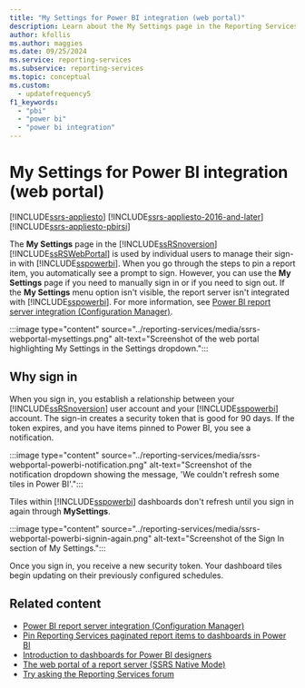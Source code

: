 ```yaml
---
title: "My Settings for Power BI integration (web portal)"
description: Learn about the My Settings page in the Reporting Services web portal and how individual users can manage their sign-in with Power BI.
author: kfollis
ms.author: maggies
ms.date: 09/25/2024
ms.service: reporting-services
ms.subservice: reporting-services
ms.topic: conceptual
ms.custom:
  - updatefrequency5
f1_keywords:
  - "pbi"
  - "power bi"
  - "power bi integration"
---
```


# My Settings for Power BI integration (web portal)

[!INCLUDE[ssrs-appliesto](../includes/ssrs-appliesto.md)] [!INCLUDE[ssrs-appliesto-2016-and-later](../includes/ssrs-appliesto-2016-and-later.md)] [!INCLUDE[ssrs-appliesto-pbirsi](../includes/ssrs-appliesto-pbirs.md)]

The **My Settings** page in the [!INCLUDE[ssRSnoversion](../includes/ssrsnoversion-md.md)] [!INCLUDE[ssRSWebPortal](../includes/ssrswebportal.md)] is used by individual users to manage their sign-in with [!INCLUDE[sspowerbi](../includes/sspowerbi-md.md)]. When you go through the steps to pin a report item, you automatically see a prompt to sign.  However,  you can use the **My Settings** page if you need to manually sign in or if you need to sign out.  If the **My Settings** menu option isn't visible, the report server isn't integrated with [!INCLUDE[sspowerbi](../includes/sspowerbi-md.md)].  For more information, see [Power BI report server integration &#40;Configuration Manager&#41;](../reporting-services/install-windows/power-bi-report-server-integration-configuration-manager.md).  

:::image type="content" source="../reporting-services/media/ssrs-webportal-mysettings.png" alt-text="Screenshot of the web portal highlighting My Settings in the Settings dropdown.":::
  
## Why sign in

 When you sign in, you establish a relationship between your [!INCLUDE[ssRSnoversion](../includes/ssrsnoversion-md.md)] user account and  your [!INCLUDE[sspowerbi](../includes/sspowerbi-md.md)] account. The sign-in creates a security token that is good for 90 days. If the token expires, and you have items pinned to Power BI, you see a notification.  

:::image type="content" source="../reporting-services/media/ssrs-webportal-powerbi-notification.png" alt-text="Screenshot of the notification dropdown showing the message, 'We couldn't refresh some tiles in Power BI'.":::
   
Tiles within [!INCLUDE[sspowerbi](../includes/sspowerbi-md.md)] dashboards don't refresh until you sign in again through **MySettings**.  

:::image type="content" source="../reporting-services/media/ssrs-webportal-powerbi-signin-again.png" alt-text="Screenshot of the Sign In section of My Settings.":::
  
Once you sign in, you receive a new security token. Your dashboard tiles begin updating on their previously configured schedules.  

## Related content

- [Power BI report server integration (Configuration Manager)](../reporting-services/install-windows/power-bi-report-server-integration-configuration-manager.md)
- [Pin Reporting Services paginated report items to dashboards in Power BI](../reporting-services/pin-reporting-services-items-to-power-bi-dashboards.md)
- [Introduction to dashboards for Power BI designers](https://powerbi.microsoft.com/documentation/powerbi-service-dashboards/)
- [The web portal of a report server (SSRS Native Mode)](../reporting-services/web-portal-ssrs-native-mode.md)
- [Try asking the Reporting Services forum](/answers/search.html?c=&f=&includeChildren=&q=ssrs+OR+reporting+services&redirect=search%2fsearch&sort=relevance&type=question+OR+idea+OR+kbentry+OR+answer+OR+topic+OR+user)
